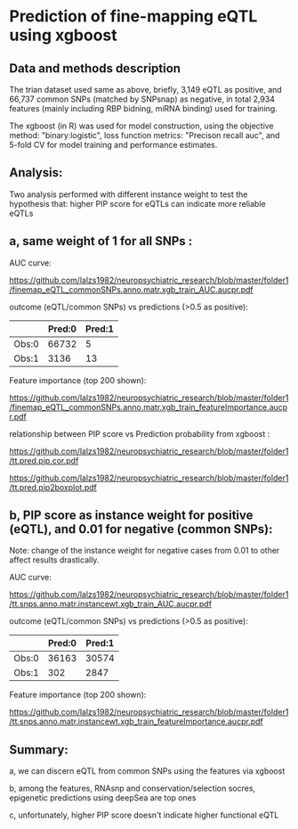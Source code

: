 <h1> Prediction of fine-mapping eQTL using xgboost </h1>

<h2> Data and methods description </h2>

The trian dataset used same as above, briefly, 3,149 eQTL as positive, and 66,737 common SNPs (matched by SNPsnap) as negative, in total 2,934 features (mainly including RBP bidning, miRNA binding) used for training.

The xgboost (in R) was used for model construction, using the objective method: "binary:logistic",  loss function metrics: "Precison recall auc", and 5-fold CV for model training and performance estimates.

<h2> Analysis: </h2>

Two analysis performed with different instance weight to test the hypothesis that:  higher PIP score for eQTLs can indicate more reliable eQTLs

<h2> a, same weight of 1 for all SNPs : </h2>

AUC curve:

https://github.com/lalzs1982/neuropsychiatric_research/blob/master/folder1/finemap_eQTL_commonSNPs.anno.matr.xgb_train_AUC.aucpr.pdf


outcome (eQTL/common SNPs) vs predictions (>0.5 as positive):

||Pred:0|Pred:1|
|--|--|--|	
|Obs:0|66732|5|
|Obs:1|3136|13|


Feature importance (top 200 shown):

https://github.com/lalzs1982/neuropsychiatric_research/blob/master/folder1/finemap_eQTL_commonSNPs.anno.matr.xgb_train_featureImportance.aucpr.pdf


relationship between PIP score vs Prediction probability from xgboost :

https://github.com/lalzs1982/neuropsychiatric_research/blob/master/folder1/tt.pred.pip.cor.pdf

https://github.com/lalzs1982/neuropsychiatric_research/blob/master/folder1/tt.pred.pip2boxplot.pdf



<h2> b, PIP score as instance weight for positive (eQTL), and  0.01 for negative (common SNPs): </h2>

Note: change of the instance weight for negative cases from 0.01 to other affect results drastically.


AUC curve:

https://github.com/lalzs1982/neuropsychiatric_research/blob/master/folder1/tt.snps.anno.matr.instancewt.xgb_train_AUC.aucpr.pdf


outcome (eQTL/common SNPs) vs predictions (>0.5 as positive):


||Pred:0|Pred:1|
|--|--|--|	
|Obs:0|36163|30574|
|Obs:1|302|2847|

Feature importance (top 200 shown):

https://github.com/lalzs1982/neuropsychiatric_research/blob/master/folder1/tt.snps.anno.matr.instancewt.xgb_train_featureImportance.aucpr.pdf
  
  
 <h2> Summary: </h2>

a, we can discern eQTL from common SNPs using the features via xgboost

b, among the features, RNAsnp and conservation/selection socres, epigenetic predictions using deepSea are top ones

c, unfortunately, higher PIP score doesn't indicate higher functional eQTL


